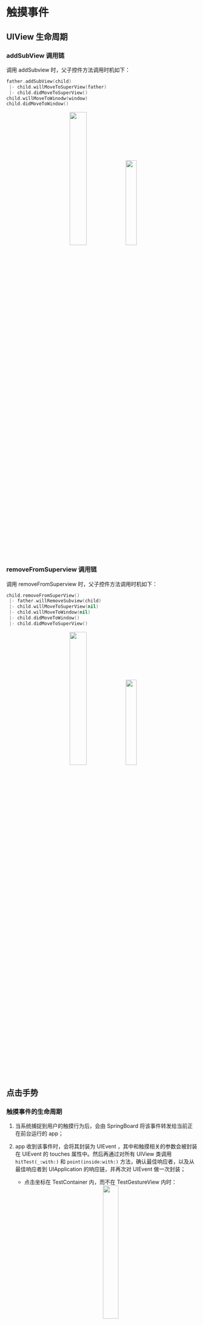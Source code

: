 # 触摸事件

## UIView 生命周期

### addSubView 调用链

调用 addSubview 时，父子控件方法调用时机如下：

``` swift
father.addSubView(child)
 |- child.willMoveToSuperView(father)
 |- child.didMoveToSuperView()
child.willMoveToWinodw(window)
child.didMoveToWindow()
```

<div align=center><img src="images/2023-01-31-17-20-25.png" width="30%"> <img src="images/2023-01-31-17-20-35.png" width="24%"></div>

### removeFromSuperview 调用链

调用 removeFromSuperview 时，父子控件方法调用时机如下：

``` swift
child.removeFromSuperView()
 |- father.willRemoveSubview(child)
 |- child.willMoveToSuperView(nil)
 |- child.willMoveToWindow(nil)
 |- child.didMoveToWindow()
 |- child.didMoveToSuperView()
```

<div align=center><img src="images/2023-02-02-21-09-54.png" width="30%"> <img src="images/2023-02-02-21-10-34.png" width="24%"></div>

## 点击手势

### 触摸事件的生命周期

1. 当系统捕捉到用户的触摸行为后，会由 SpringBoard 将该事件转发给当前正在前台运行的 app；

2. app 收到该事件时，会将其封装为 UIEvent ，其中和触摸相关的参数会被封装在 UIEvent 的 touches 属性中。然后再通过对所有 UIView 类调用 `hitTest(_:with:)` 和 `point(inside:with:)` 方法，确认最佳响应者，以及从最佳响应者到 UIApplication 的响应链，并再次对 UIEvent 做一次封装；

   - 点击坐标在 TestContainer 内，而不在 TestGestureView 内时：
        <div align=center><img src="images/2023-02-02-21-18-35.png" width="30%"></div>
   - 点击坐标同时在 TestContainer 和 TestGestureView 内时：
        <div align=center><img src="images/2023-02-02-21-20-23.png" width="30%"></div>
   - 点击坐标不在 TestContainer 内，而在 TestGestureView 内时：
        <div align=center><img src="images/2023-02-02-21-20-43.png" width="30%"></div>

    > -hitTest:withEvent: called twice?
    > Q: Is it normal for a single view to be hit-tested twice?
    > A: Yes, it’s normal. The system may tweak the point being hit tested between the calls. Since hitTest should be a pure function with no side-effects, this should be fine.

3. 最后调用 UIApplication 的 sendEvent() 方法，将上一步封装的 UIEvent 传递给所确认的最佳响应者，并在响应链上传递，并最终被消费或释放。

### UIResponder

UIResponder 是 iOS 系统中用于处理用户事件的类，包括触摸（touches）、按压（presses）、摇动（motion）等事件。前文所提到的响应链上的对象，均是 UIResponder 的子类，包括对应用程序进行控制和协调处理的 UIApplication，管理视图层次结构的 UIViewController 和管理最终内容呈现的 UIView（包括 UIWindow）。
    <div align=center><img src="images/2023-02-02-21-42-50.png" width="70%"></div>

#### 响应方法

以触摸事件举例，系统在找到最佳响应者后，UIApplication 会将事件按照响应链进行传递，每个控件可通过重写响应方法来响应具体事件：

``` swift
func touchesBegan(_touches: Set<UITouch>, with event: UIEvent?)
func touchesMoved(_ touches: Set<UITouch>, with event: UIEvent?)
func touchesEnded(_touches: Set<UITouch>, with event: UIEvent?)
func touchesCancelled(_ touches: Set<UITouch>, with event: UIEvent?)
```

<div align=center><img src="images/2023-02-02-21-43-43.png" width="50%"></div>

### UIGestureRecognizer

UIGestureRecognizer 是一个抽象类，内部对触摸事件进行了封装，其子类则封装了具体的用户的触摸行为，例如点击、长按、滑动等。
    <div align=center><img src="images/2023-02-02-21-44-21.png" width="70%"></div>

#### 为什么需要手势

通过 UIResponder 提供的响应方法，我们可以完整的感知到用户的行为，包括用户手指的按压、移动与抬起，用户此次触摸事件的持续时间，用户此次触摸事件中的触控点的数量，等等。当我们想要实现一个点击功能时，通过重写 `touchesEnded(_:with:)` 方法可以轻松做到，但是当触摸事件复杂起来，就需要加一些逻辑判断。例如，判断用户长按 2s，判断用户三指聚合等等。同时，当我们有多个控件且在同一响应链时，因为上述响应方法会依次传递，还需要额外考虑冲突和优先级问题。而通过系统提供的 UIGestureRecognizer，可以自定义的封装一些特殊逻辑，比如要求触控点的数量，要求按压的时间，等等，方便复用。对于较为常见的手势，如点击、长按、滑动等，系统也为我们预先做了封装，为开发者提供了极大的便利。

#### 响应方法

UIGestureRecognizer 内部提供了和 UIResponder 一致的生命周期相关的响应方法，前面有提到我们可以通过对于 UIGestureRecognizer 做一些自定义封装，例如限定用户需要画一个 “S”，就是通过这些方法来实现的。

``` swift
func touchesBegan(_touches: Set<UITouch>, with event: UIEvent?)
func touchesMoved(_touches: Set<UITouch>, with event: UIEvent?)
func touchesEnded(_touches: Set<UITouch>, with event: UIEvent?)
func touchesCancelled(_touches: Set<UITouch>, with event: UIEvent?)
```

此外，我们还需要给手势绑定一系列的响应方法，当手势识别通过之后，会调用到其绑定的所有 action。

``` swift
func init(target: Any?, action: Selector?)
func addTarget(_target: Any, action: Selector)
func removeTarget(_target: Any?, action: Selector?)
```

对于单个控件，当同时使用 UIGestureRecognizer 和 UIResponder 的机制时，系统会优先处理手势事件，如果识别成功，会取消掉 UIResponder 的响应，即先调用 UIGestureRecognizer 对应的响应方法，同时会调用 UIView 所对应的响应方法中的  `touchesCancelled(_:action:)` 来替代 `touchesEnded(_:action:)`：
    <div align=center>
    <img src="images/2023-02-02-21-48-36.png" width="70%">
    <img src="images/2023-02-02-21-49-02.png" width="50%">
    </div>

#### 和响应链的关系

对于 UIResponder，前面有提到可通过 hittest 的机制来确认最佳响应者，而在引入了手势之后，系统会在确认响应链的同时，会将响应链上的控件的所有手势按照响应链的顺序（从最佳响应者到 UIApplication）也封装进 UIEvent 中的 touches 里。

- 父控件 TestContainer 具有手势 TestContainerGesture，子控件 TestTapGestureView 具有手势 TestTapGesture，最终 UIEvent 内部的手势数组中，子控件手势在前，父控件手势在后：
    <div align=center><img src="images/2023-02-02-21-50-05.png" width="70%"></div>

所以，当响应链上的控件具有手势时，就会被封装进 UIEvent 中，且此时手势具有更高的优先级，无论手势所对应的控件是否是最佳响应者。

- 父控件 TestContainer 具有手势 TestContainerGesture，子控件 TestResponderView 没有，最终响应了父控件的手势：
    <div align=center><img src="images/2023-02-02-21-50-26.png" width="70%"></div>

### UIControl

UIControl 是 UIView 的子类，也同样具备 UIResponder 的特性，同时其本身提供了类似于手势的 target-action 的模式来处理触摸事件。同样的，系统也为我们封装了一些常用的子类，如 UIButton、UISwitch 等。
    <div align=center><img src="images/2023-02-02-21-51-03.png" width="70%"></div>

#### 响应方法

UIControl 提供了一套独有的方法来追踪事件，还有手动添加和移除 action 的方法：

``` swift
func beginTracking(_touch: UITouch, with event: UIEvent?) -> Bool
func continueTracking(_ touch: UITouch, with event: UIEvent?) -> Bool
func endTracking(_ touch: UITouch?, with event: UIEvent?)
func cancelTracking(with event: UIEvent?)

func addTarget(_target: Any?, action: Selector, for controlEvents: UIControl.Event)
func removeTarget(_ target: Any?, action: Selector?, for controlEvents: UIControl.Event)
```

同时也可以看到，UIResponder 的生命周期相关的方法，会更优先调用，且与 UIControl 之间没有冲突关系。更进一步，通过断点调试可看到，UIControl 所对应的方法，其实是在 UIResponder 所对应方法的内部被调用的：
    <div align=center><img src="images/2023-02-02-21-53-31.png" width="40%"><img src="images/2023-02-02-21-53-36.png" width="50%"></div>

而当加入手势时，则会产生优先级问题：

1. 手势添加在 UIControl 上，此时 button 不会阻止其自身的 gesture 的响应，当 gesture 响应成功后，会取消掉 UIResponder 的响应，并进而取消掉 UIControl 的响应。此时 gesture 优先级更高：
    <div align=center><img src="images/2023-02-02-21-54-28.png" width="50%"></div>

2. 手势添加在 UIControl 的父控件上，button 则会阻止其父控件的 gesture 的响应，当 UITapGesture 走到 Ended 阶段之后，状态位会被置为 UIGestureRecognizerStateFailed (= 5)，可以正常响应 UIResponder 和 UIControl 对应的方法。此时 button 的优先级更高：
    <div align=center><img src="images/2023-02-02-21-55-11.png" width="50%"></div>

## others

<https://www.jianshu.com/p/c4d8082989e>

<https://www.jianshu.com/p/4ca805af1570>

<https://www.jianshu.com/p/8f8f555a1133>
